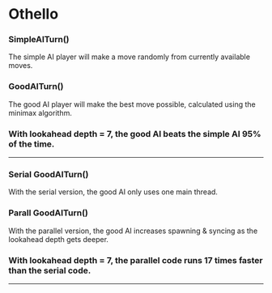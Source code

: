 # Othello

### SimpleAITurn()</br>
The simple AI player will make a move randomly from currently available moves.

### GoodAITurn()</br>
The good AI player will make the best move possible, calculated using the minimax algorithm.

### With lookahead depth = 7, the good AI beats the simple AI 95% of the time.

---

### Serial GoodAITurn()
With the serial version, the good AI only uses one main thread.

### Parall GoodAITurn()
With the parallel version, the good AI increases spawning & syncing as the lookahead depth gets deeper.

### With lookahead depth = 7, the parallel code runs 17 times faster than the serial code.

---

